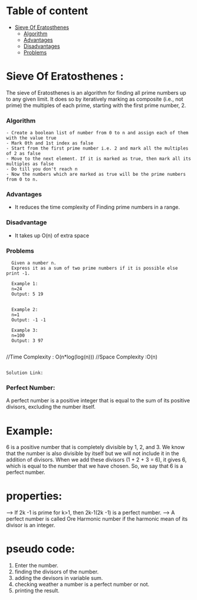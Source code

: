 <!-- Table of content -->
# Table of content
- [Sieve Of Eratosthenes](#sieve-of-eratosthenes)
  - [Algorithm](#algorithm)
  - [Advantages](#advantages)
  - [Disadvantages](#disadvantage)
  - [Problems](#problems)

# Sieve Of Eratosthenes :
The sieve of Eratosthenes is an algorithm for finding all prime numbers up to any given limit. 
It does so by iteratively marking as composite (i.e., not prime) the multiples of each prime, starting with the first prime number, 2.

### Algorithm
```
- Create a boolean list of number from 0 to n and assign each of them with the value true
- Mark 0th and 1st index as false
- Start from the first prime number i.e. 2 and mark all the multiples of 2 as false
- Move to the next element. If it is marked as true, then mark all its multiples as false
- Do till you don't reach n
- Now the numbers which are marked as true will be the prime numbers from 0 to n.
```

### Advantages

- It reduces the time complexity of Finding prime numbers in a range.

### Disadvantage

- It takes up O(n) of extra space


### Problems
 ```
   Given a number n.
   Express it as a sum of two prime numbers if it is possible else print -1.

   Example 1: 
   n=24
   Output: 5 19


   Example 2: 
   n=1
   Output: -1 -1

   Example 3: 
   n=100
   Output: 3 97
 ```
 ```
```
//Time Complexity : O(n*log(log(n)))
//Space Complexity :O(n)
```
 
Solution Link: 
 ```

 ### Perfect Number:
 A perfect number is a positive integer that is equal to the sum of its positive divisors, 
excluding the number itself.

# Example: 
6 is a positive number that is completely divisible by 1, 2, and 3. 
We know that the number is also divisible by itself but we will not include it in the addition of divisors. 
When we add these divisors (1 + 2 + 3 = 6), it gives 6, which is equal to the number that we have chosen.
 So, we say that 6 is a perfect number.

# properties:
--> If 2k -1 is prime for k>1, then 2k-1(2k -1) is a perfect number.
--> A perfect number is called Ore Harmonic number if the harmonic mean of its divisor is an integer.

# pseudo code:
1. Enter the number.
2. finding the divisors of the number. 
3. adding the devisors in variable sum.
4. checking weather a number is a perfect number or not. 
5. printing the result.